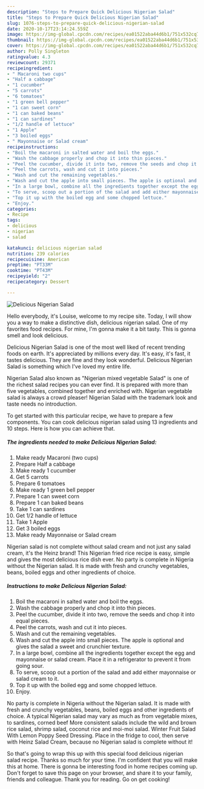 ```yaml
---
description: "Steps to Prepare Quick Delicious Nigerian Salad"
title: "Steps to Prepare Quick Delicious Nigerian Salad"
slug: 1076-steps-to-prepare-quick-delicious-nigerian-salad
date: 2020-10-17T23:14:24.559Z
image: https://img-global.cpcdn.com/recipes/ea01522aba44d6b1/751x532cq70/delicious-nigerian-salad-recipe-main-photo.jpg
thumbnail: https://img-global.cpcdn.com/recipes/ea01522aba44d6b1/751x532cq70/delicious-nigerian-salad-recipe-main-photo.jpg
cover: https://img-global.cpcdn.com/recipes/ea01522aba44d6b1/751x532cq70/delicious-nigerian-salad-recipe-main-photo.jpg
author: Polly Singleton
ratingvalue: 4.3
reviewcount: 29371
recipeingredient:
- " Macaroni two cups"
- "Half a cabbage"
- "1 cucumber"
- "5 carrots"
- "6 tomatoes"
- "1 green bell pepper"
- "1 can sweet corn"
- "1 can baked beans"
- "1 can sardines"
- "1/2 handle of lettuce"
- "1 Apple"
- "3 boiled eggs"
- " Mayonnaise or Salad cream"
recipeinstructions:
- "Boil the macaroni in salted water and boil the eggs."
- "Wash the cabbage properly and chop it into thin pieces."
- "Peel the cucumber, divide it into two, remove the seeds and chop it into equal pieces."
- "Peel the carrots, wash and cut it into pieces."
- "Wash and cut the remaining vegetables."
- "Wash and cut the apple into small pieces. The apple is optional and gives the salad a sweet and crunchier texture."
- "In a large bowl, combine all the ingredients together except the egg and mayonnaise or salad cream. Place it in a refrigerator to prevent it from going sour."
- "To serve, scoop out a portion of the salad and add either mayonnaise or salad cream to it."
- "Top it up with the boiled egg and some chopped lettuce."
- "Enjoy."
categories:
- Recipe
tags:
- delicious
- nigerian
- salad

katakunci: delicious nigerian salad 
nutrition: 239 calories
recipecuisine: American
preptime: "PT33M"
cooktime: "PT43M"
recipeyield: "2"
recipecategory: Dessert

---
```



![Delicious Nigerian Salad](https://img-global.cpcdn.com/recipes/ea01522aba44d6b1/751x532cq70/delicious-nigerian-salad-recipe-main-photo.jpg)

Hello everybody, it's Louise, welcome to my recipe site. Today, I will show you a way to make a distinctive dish, delicious nigerian salad. One of my favorites food recipes. For mine, I'm gonna make it a bit tasty. This is gonna smell and look delicious.

Delicious Nigerian Salad is one of the most well liked of recent trending foods on earth. It's appreciated by millions every day. It's easy, it's fast, it tastes delicious. They are fine and they look wonderful. Delicious Nigerian Salad is something which I've loved my entire life.

Nigerian Salad also known as &#34;Nigerian mixed vegetable Salad&#34; is one of the richest salad recipes you can ever find. It is prepared with more than five vegetables, combined together and enriched with. Nigerian vegetable salad is always a crowd pleaser! Nigerian Salad with the trademark look and taste needs no introduction.


To get started with this particular recipe, we have to prepare a few components. You can cook delicious nigerian salad using 13 ingredients and 10 steps. Here is how you can achieve that.

<!--inarticleads1-->

##### The ingredients needed to make Delicious Nigerian Salad:

1. Make ready  Macaroni (two cups)
1. Prepare Half a cabbage
1. Make ready 1 cucumber
1. Get 5 carrots
1. Prepare 6 tomatoes
1. Make ready 1 green bell pepper
1. Prepare 1 can sweet corn
1. Prepare 1 can baked beans
1. Take 1 can sardines
1. Get 1/2 handle of lettuce
1. Take 1 Apple
1. Get 3 boiled eggs
1. Make ready  Mayonnaise or Salad cream


Nigerian salad is not complete without salad cream and not just any salad cream, it&#39;s the Heinz brand! This Nigerian fried rice recipe is easy, simple and gives the most delicious rice dish ever. No party is complete in Nigeria without the Nigerian salad. It is made with fresh and crunchy vegetables, beans, boiled eggs and other ingredients of choice. 

<!--inarticleads2-->

##### Instructions to make Delicious Nigerian Salad:

1. Boil the macaroni in salted water and boil the eggs.
1. Wash the cabbage properly and chop it into thin pieces.
1. Peel the cucumber, divide it into two, remove the seeds and chop it into equal pieces.
1. Peel the carrots, wash and cut it into pieces.
1. Wash and cut the remaining vegetables.
1. Wash and cut the apple into small pieces. The apple is optional and gives the salad a sweet and crunchier texture.
1. In a large bowl, combine all the ingredients together except the egg and mayonnaise or salad cream. Place it in a refrigerator to prevent it from going sour.
1. To serve, scoop out a portion of the salad and add either mayonnaise or salad cream to it.
1. Top it up with the boiled egg and some chopped lettuce.
1. Enjoy.


No party is complete in Nigeria without the Nigerian salad. It is made with fresh and crunchy vegetables, beans, boiled eggs and other ingredients of choice. A typical Nigerian salad may vary as much as from vegetable mixes, to sardines, corned beef More consistent salads include the wild and brown rice salad, shrimp salad, coconut rice and moi-moi salad. Winter Fruit Salad With Lemon Poppy Seed Dressing. Place in the fridge to cool, then serve with Heinz Salad Cream, because no Nigerian salad is complete without it! 

So that's going to wrap this up with this special food delicious nigerian salad recipe. Thanks so much for your time. I'm confident that you will make this at home. There is gonna be interesting food in home recipes coming up. Don't forget to save this page on your browser, and share it to your family, friends and colleague. Thank you for reading. Go on get cooking!
